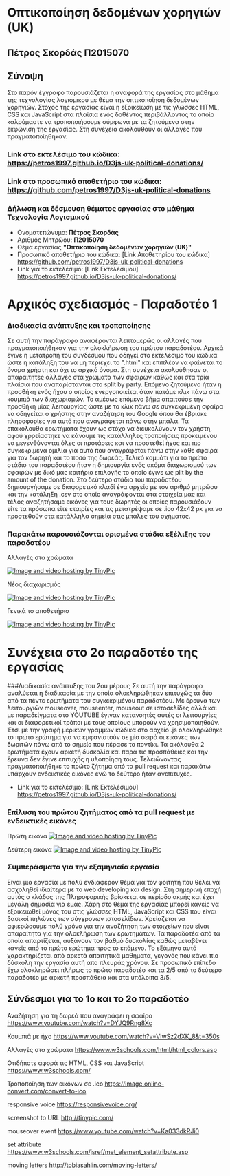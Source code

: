 # Οπτικοποίηση δεδομένων χορηγιών (UK)

## Πέτρος Σκορδάς Π2015070

## Σύνοψη 
Στο παρόν έγγραφο παρουσιάζεται η αναφορά της εργασίας στο μάθημα της τεχνολογίας λογισμικού με θέμα την οπτικοποίηση δεδομένων χορηγιών.
Στόχος της εργασίας είναι η εξοικείωση με τις γλώσσες HTML, CSS και JavaScript στα πλαίσια ενός δοθέντος περιβάλλοντος το οποίο καλούμαστε να τροποποιήσουμε σύμφωνα με τα ζητούμενα στην εκφώνιση της εργασίας.
Στη συνέχεια ακολουθούν οι αλλαγές που πραγματοποίηθηκαν.

### Link στο εκτελέσιμο του κώδικα: https://petros1997.github.io/D3js-uk-political-donations/
### Link στο προσωπικό αποθετήριο του κώδικα: https://github.com/petros1997/D3js-uk-political-donations

### Δήλωση και δέσμευση θέματος εργασίας στο μάθημα Τεχνολογία Λογισμικού

*  Ονοματεπώνυμο: **Πέτρος Σκορδάς**
*  Αριθμός Μητρώου: **Π2015070**
*  Θέμα εργασίας **"Οπτικοποίηση δεδομένων χορηγιών (UK)"**
*  Προσωπικό αποθετήριο του κώδικα: [Link Αποθετηρίου του κώδικα] https://github.com/petros1997/D3js-uk-political-donations
*  Link για το εκτελέσιμο: [Link Εκτελέσιμου] https://petros1997.github.io/D3js-uk-political-donations/

# Αρχικός σχεδιασμός - Παραδοτέο 1

### Διαδικασία ανάπτυξης και τροποποίησης
Σε αυτή την παράγραφο αναφέρονται λεπτομερώς οι αλλαγές που πραγματοποιήθηκαν για την ολοκλήρωση του πρώτου παραδοτέου.
Αρχικά έγινε η μετατροπή του συνδέσμου που οδηγεί στο εκτελέσιμο του κώδικα ώστε η κατάληξη του να μη περιέχει το ".html" και επιπλέον να φαίνεται το όνομα χρήστη και όχι το αρχικό όνομα. Στη συνέχεια ακολούθησαν οι απαραίτητες αλλαγές στα χρώματα των σφαιρών καθώς και στα τρία πλαίσια που αναπαρίστανται στο split by party. Επόμενο ζητούμενο ήταν η προσθήκη ενός ήχου ο οποίος ενεργοποιείται όταν πατάμε κλικ πάνω στα κουμπιά των διαχωρισμών. Το αμέσως επόμενο βήμα απαιτούσε την προσθήκη μίας λειτουργίας ώστε με το κλικ πάνω σε συγκεκριμένη σφαίρα να οδηγείται ο χρήστης στην αναζήτηση του Google όπου θα έβρισκε πληροφορίες για αυτό που αναγράφεται πάνω στην μπάλα. Τα επακόλουθα ερωτήματα έχουν ως στόχο να διευκολύνουν τον χρήστη, αφού χρρείαστηκε να κάνουμε τις κατάλληλες τροποιήσεις προκειμένου να μεγενθύνονται όλες οι προτάσεις και να προστεθεί ήχος και πιο συγκεκριμένα ομιλία για αυτό που αναγράφεται πάνω στην κάθε σφαίρα για τον δωρητή και το ποσό της δωρεάς. Τελικό κομμάτι για το πρώτο στάδιο του παραδοτέου ήταν η δημιουργία ενός ακόμα διαχωρισμού των σφαιρών με δικό μας κριτήριο επιλογής το οποίο έγινε ως plit by the amount of the donation.
Στο δεύτερο στάδιο του παραδοτέου δημιουργήσαμε σε διαφορετικό κλαδί ένα αρχείο με τον αριθμό μητρώου και την κατάληξη .csv στο οποίο αναγράφονται στα στοιχεία μας και τέλος αναζητήσαμε εικόνες για τους δωρητές οι οποίες παρουσιάζουν είτε τα πρόσωπα είτε εταιρίες και τις μετατρέψαμε σε .ico 42x42 px για να προστεθούν στα κατάλληλα σημεία στις μπάλες του σχήματος.

### Παρακάτω παρουσιάζονται ορισμένα στάδια εξέλιξης του παραδοτέου

Αλλαγές στα χρώματα 

<a href="http://tinypic.com?ref=2vuwzkl" target="_blank"><img src="http://i66.tinypic.com/2vuwzkl.png" border="0" alt="Image and video hosting by TinyPic"></a>

Νέος διαχωρισμός

<a href="http://tinypic.com?ref=23wl1jb" target="_blank"><img src="http://i67.tinypic.com/23wl1jb.png" border="0" alt="Image and video hosting by TinyPic"></a>

Γενικά το αποθετήριο 

<a href="http://tinypic.com?ref=20a4c52" target="_blank"><img src="http://i64.tinypic.com/20a4c52.png" border="0" alt="Image and video hosting by TinyPic"></a>


# Συνέχεια στο 2ο παραδοτέο της εργασίας

###Διαδικασία ανάπτυξης του 2ου μέρους
Σε αυτή την παράγραφο αναλύεται η διαδικασία με την οποία ολοκληρώθηκαν επιτυχώς τα δύο από τα πέντε ερωτήματα του συγκεκριμένου παραδοτέου. Με έρευνα των λειτουργιών mouseover, mouseenter, mouseout σε ιστοσελίδες αλλά και με παραδείγματα στο YOUTUBE έγιναν κατανοητές αυτές οι λειτουργίες και οι διαφορετικοί τρόποι με τους οποίους μπορούν να χρησιμοποιηθούν. Έτσι με την γραφή μερικών γραμμών κώδικα στο αρχείο .js ολοκληρώθηκε το πρώτο ερώτημα για να εμφανιστούν σε μία σειρά οι εικόνες των δωριτών πάνω από το σημείο που πέρασε το ποντίκι. Τα ακόλουθα 2 ερωτήματα έχουν αρκετή δυσκολία και παρά τις προσπάθειες και την έρευνα δεν έγινε επιτυχής η υλοποίηση τους. Τελειώνοντας πραγματοποιήθηκε το πρώτο ζήτημα από τα pull request και παρακάτω υπάρχουν ενδεικτικές εικόνες ενώ το δεύτερο ήταν ανεπιτυχές.

*  Link για το εκτελέσιμο: [Link Εκτελέσιμου] https://petros1997.github.io/D3js-uk-political-donations/

### Επίλυση του πρώτου ζητήματος από τα pull request με ενδεικτικές εικόνες

Πρώτη εικόνα
<a href="http://tinypic.com?ref=fnv30x" target="_blank"><img src="http://i68.tinypic.com/fnv30x.png" border="0" alt="Image and video hosting by TinyPic"></a>

Δεύτερη εικόνα
<a href="http://tinypic.com?ref=2uynb7s" target="_blank"><img src="http://i67.tinypic.com/2uynb7s.png" border="0" alt="Image and video hosting by TinyPic"></a>

### Συμπεράσματα για την εξαμηνιαία εργασία
Είναι μια εργασία με πολύ ενδιαφέρον θέμα για τον φοιτητή που θέλει να ασχοληθεί ιδιαίτερα με το web developing και design. Στη σημερινή εποχή αυτός ο κλάδος της Πληροφορικής βρίσκεται σε περίοδο ακμής και έχει μεγάλη σημασία για εμάς. Χάρη στο θέμα της εργασίας μπορεί κανείς να εξοικειωθεί μόνος του στις γλώσσες HTML, JavaScript και CSS που είναι βασικοί πηλώνες των σύγχρονων ιστοσελίδων. Χρείαζεται να αφιερώσουμε πολύ χρόνο για την αναζήτηση των στοιχείων που είναι απαραίτητα για την ολοκλήρωση των ερωτημάτων.  Τα παραδοτέα από τα οποία απαρτίζεται, αυξάνουν τον βαθμό δυσκολίας καθώς μεταβένει κανείς από το πρώτο ερώτημα προς το επόμενο. Το εξάμηνο αυτό χαρακτηρίζεται από αρκετά απαιτητικά μαθήματα, γεγονός που κάνει πιο δύσκολη την εργασία αυτή απο πλευράς χρόνου. Σε προσωπικό επίπεδο έχω ολοκληρώσει πλήρως το πρώτο παραδοτέο και τα 2/5 από το δεύτερο παραδοτέο με αρκετή προσπάθεια και στα υπόλοιπα 3/5.


## Σύνδεσμοι για το 1ο και το 2ο παραδοτέο

Αναζήτηση για τη δωρεά που αναγράφει η σφαίρα
https://www.youtube.com/watch?v=DYJQ9Rng8Xc

Κουμπιά με ήχο
https://www.youtube.com/watch?v=VlwSz2dXK_8&t=350s

Αλλαγές στα χρώματα
https://www.w3schools.com/html/html_colors.asp

Οτιδήποτε αφορά τις HTML, CSS και JavaScript
https://www.w3schools.com/

Τροποποίηση των εικόνων σε .ico
https://image.online-convert.com/convert-to-ico

responsive voice
https://responsivevoice.org/

screenshot to URL
http://tinypic.com/

mouseover event
https://www.youtube.com/watch?v=Ka033dkRJi0

set attribute
https://www.w3schools.com/jsref/met_element_setattribute.asp

moving letters
http://tobiasahlin.com/moving-letters/
